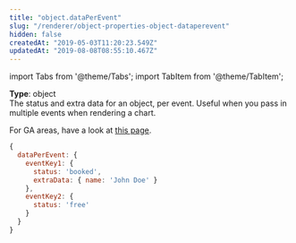 ```yaml
---
title: "object.dataPerEvent"
slug: "/renderer/object-properties-object-dataperevent"
hidden: false
createdAt: "2019-05-03T11:20:23.549Z"
updatedAt: "2019-08-08T08:55:10.467Z"
---
```


import Tabs from '@theme/Tabs';
import TabItem from '@theme/TabItem';

**Type**: object  
The status and extra data for an object, per event. Useful when you pass in multiple events when rendering a chart.

For GA areas, have a look at [this page](/docs/renderer/object-properties-ga-dataperevent).

```javascript
{
  dataPerEvent: {
    eventKey1: {
      status: 'booked',
      extraData: { name: 'John Doe' }
    },
    eventKey2: {
      status: 'free'
    }
  }
}
```

